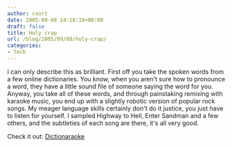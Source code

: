 ```yaml
---
author: court
date: 2005-09-08 14:18:19+00:00
draft: false
title: Holy crap
url: /blog/2005/09/08/holy-crap/
categories:
- Tech
---
```


I can only describe this as brilliant.  First off you take the spoken words from a few online dictionaries.  You know, when you aren't sure how to pronounce a word, they have a little sound file of someone saying the word for you.  Anyway, you take all of these words, and through painstaking remixing with karaoke music, you end up with a slightly robotic version of popular rock songs.  My meager language skills certainly don't do it justice, you just have to listen for yourself.  I sampled Highway to Hell, Enter Sandman and a few others, and the subtleties of each song are there, it's all very good.

Check it out:   [Dictionaraoke](http://www.dictionaraoke.org/)
